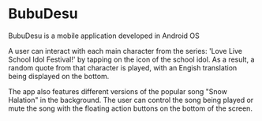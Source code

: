 # BubuDesu

BubuDesu is a mobile application developed in Android OS

A user can interact with each main character from the series: 'Love Live School Idol Festival!' by tapping on the icon of the school idol. As a result, a random quote from that character is played, with an Engish translation being displayed on the bottom. 

The app also features different versions of the popular song "Snow Halation" in the background. The user can control the song being played or mute the song with the floating action buttons on the bottom of the screen. 
